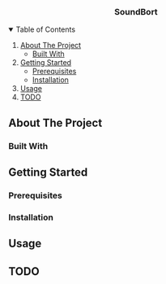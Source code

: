 <!-- PROJECT LOGO -->
<br />
<p align="center">
  <h3 align="center">SoundBort</h3>
</p>


<!-- TABLE OF CONTENTS -->
<details open="open">
  <summary>Table of Contents</summary>
  <ol>
    <li>
      <a href="#about-the-project">About The Project</a>
      <ul>
        <li><a href="#built-with">Built With</a></li>
      </ul>
    </li>
    <li>
      <a href="#getting-started">Getting Started</a>
      <ul>
        <li><a href="#prerequisites">Prerequisites</a></li>
        <li><a href="#installation">Installation</a></li>
      </ul>
    </li>
    <li><a href="#usage">Usage</a></li>
    <li><a href="#todo">TODO</a></li>
  </ol>
</details>


<!-- ABOUT THE PROJECT -->
## About The Project

### Built With

<!-- GETTING STARTED -->
## Getting Started

### Prerequisites

### Installation

<!-- USAGE EXAMPLES -->
## Usage

<!-- //TODO -->
## TODO

